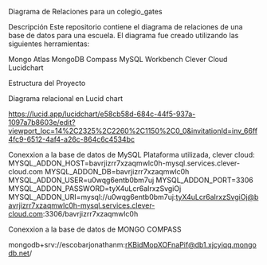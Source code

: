 Diagrama de Relaciones para un colegio_gates

Descripción
Este repositorio contiene el diagrama de relaciones de una base de datos para una escuela. El diagrama fue creado utilizando las siguientes herramientas:

Mongo Atlas
MongoDB Compass
MySQL Workbench
Clever Cloud
Lucidchart

Estructura del Proyecto

Diagrama relacional en Lucid chart

https://lucid.app/lucidchart/e58cb58d-684c-44f5-937a-1097a7b8603e/edit?viewport_loc=14%2C2325%2C2260%2C1150%2C0_0&invitationId=inv_66ff4fc9-6512-4af4-a26c-864c6c4534bc 

Conexxion a la base de datos de MySQL
 Plataforma utilizada, clever cloud:
  MYSQL_ADDON_HOST=bavrjizrr7xzaqmwlc0h-mysql.services.clever-cloud.com
  MYSQL_ADDON_DB=bavrjizrr7xzaqmwlc0h
  MYSQL_ADDON_USER=u0wqg6entb0bm7uj
  MYSQL_ADDON_PORT=3306
  MYSQL_ADDON_PASSWORD=tyX4uLcr6aIrxzSvgiOj
  MYSQL_ADDON_URI=mysql://u0wqg6entb0bm7uj:tyX4uLcr6aIrxzSvgiOj@bavrjizrr7xzaqmwlc0h-mysql.services.clever-cloud.com:3306/bavrjizrr7xzaqmwlc0h

Conexxion a la base de datos de MONGO COMPASS

mongodb+srv://escobarjonathanm:rKBidMopXOFnaPif@db1.xjcyiqq.mongodb.net/
